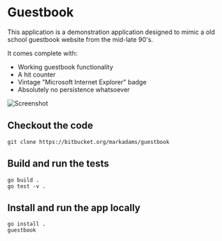# Guestbook

This application is a demonstration application designed to mimic a old school
guestbook website from the mid-late 90's.

It comes complete with:

* Working guestbook functionality
* A hit counter
* Vintage "Microsoft Internet Explorer" badge
* Absolutely no persistence whatsoever

![Screenshot](https://bytebucket.org/markadams/guestbook/raw/master/screenshot.png)

## Checkout the code
```
git clone https://bitbucket.org/markadams/guestbook
```

## Build and run the tests
```
go build .
go test -v .
```

## Install and run the app locally
```
go install .
guestbook
```
